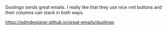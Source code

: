 Duolingo sends great emails. I really like that they use nice vml buttons and their columns can stack in both ways.

https://edmdesigner.github.io/great-emails/duolingo